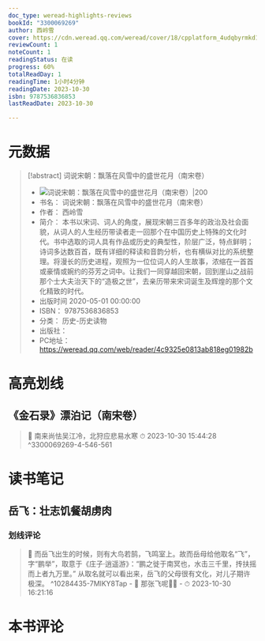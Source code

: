 ```yaml
---
doc_type: weread-highlights-reviews
bookId: "3300069269"
author: 西岭雪
cover: https://cdn.weread.qq.com/weread/cover/18/cpplatform_4udqbyrmkd1tn4zdc7apae/t7_cpplatform_4udqbyrmkd1tn4zdc7apae1693212648.jpg
reviewCount: 1
noteCount: 1
readingStatus: 在读
progress: 60%
totalReadDay: 1
readingTime: 1小时4分钟
readingDate: 2023-10-30
isbn: 9787536836853
lastReadDate: 2023-10-30

---
```

# 元数据
> [!abstract] 词说宋朝：飘落在风雪中的盛世花月（南宋卷）
> - ![ 词说宋朝：飘落在风雪中的盛世花月（南宋卷）|200](https://cdn.weread.qq.com/weread/cover/18/cpplatform_4udqbyrmkd1tn4zdc7apae/t7_cpplatform_4udqbyrmkd1tn4zdc7apae1693212648.jpg)
> - 书名： 词说宋朝：飘落在风雪中的盛世花月（南宋卷）
> - 作者： 西岭雪
> - 简介： 本书以宋词、词人的角度，展现宋朝三百多年的政治及社会面貌，从词人的人生经历带读者走一回那个在中国历史上特殊的文化时代。书中选取的词人具有作品或历史的典型性，阶层广泛，特点鲜明；诗词多达数百首，既有详细的释读和音韵分析，也有横纵对比的系统整理。将漫长的历史进程，观照为一位位词人的人生故事，浓缩在一首首或豪情或婉约的芬芳之词中。让我们一同穿越回宋朝，回到崖山之战前那个士大夫治天下的“造极之世”，去亲历带来宋词诞生及辉煌的那个文化精致的时代。
> - 出版时间 2020-05-01 00:00:00
> - ISBN： 9787536836853
> - 分类： 历史-历史读物
> - 出版社： 
> - PC地址：https://weread.qq.com/web/reader/4c9325e0813ab818eg01982b

# 高亮划线

## 《金石录》漂泊记（南宋卷）

> 📌 南来尚怯吴江冷，北狩应悲易水寒 
> ⏱ 2023-10-30 15:44:28 ^3300069269-4-546-561

# 读书笔记

## 岳飞：壮志饥餐胡虏肉

### 划线评论
> 📌 而岳飞出生的时候，则有大鸟若鹄，飞鸣室上。故而岳母给他取名“飞”，字“鹏举”，取意于《庄子·逍遥游》：“鹏之徙于南冥也，水击三千里，抟扶摇而上者九万里。”
从取名就可以看出来，岳飞的父母很有文化，对儿子期许极深。  ^10284435-7MlKY8Tap
    - 💭 那张飞呢🌚🤔
    - ⏱ 2023-10-30 16:21:16
   
# 本书评论
